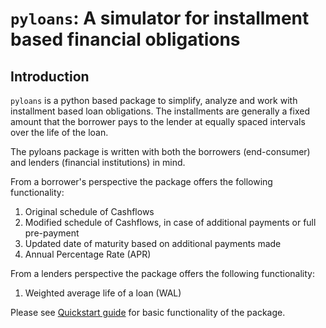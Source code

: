 # `pyloans`: A simulator for installment based financial obligations

## Introduction

`pyloans` is a python based package to simplify, analyze and work with
installment based loan obligations. The installments are generally a fixed
amount that the borrower pays to the lender at equally spaced intervals
over the life of the loan.

The pyloans package is written with both the borrowers (end-consumer) and
lenders (financial institutions) in mind.

From a borrower's perspective the package offers the following functionality:
1. Original schedule of Cashflows
2. Modified schedule of Cashflows, in case of additional payments or full
   pre-payment
3. Updated date of maturity based on additional payments made
4. Annual Percentage Rate (APR)

[comment]: <> (5. Compare offers and consolidate multiple financial
   obligations)

From a lenders perspective the package offers the following functionality:
1. Weighted average life of a loan (WAL)

[comment]: <> (2. Consolidate multiple loan objects into a portfolio)
[comment]: <> (3. Simulate various loan structure to quantify impact to
lender's profitability)
[comment]: <> (4. Simulate an unsecured lending portfolio by creating multiple
   instances of loan objects with random initial parameters based on
   historical distributions for each parameter.)
[comment]: <> (5. Systematic way to understand portfolio profitability based on
   historical distributions of prepayments, charge-offs and loan structures.)

Please see [Quickstart guide](https://sandeepkavadi.github.io/pyloans/quickstart/) for basic functionality of the
package.
